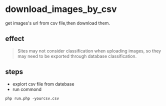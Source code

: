 # download_images_by_csv
get images's url from csv file,then download them.
## effect
> Sites may not consider classification when uploading images, so they may need to be exported through database classification.
## steps
- explort csv file from datebase
- run commond
```
php run.php -yourcsv.csv
```
